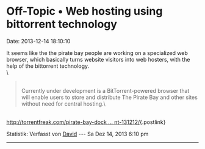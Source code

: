 Off-Topic • Web hosting using bittorrent technology
===================================================

Date: 2013-12-14 18:10:10

It seems like the the pirate bay people are working on a specialized web
browser, which basically turns website visitors into web hosters, with
the help of the bittorrent technology.\
\

> <div>
>
> \
> Currently under development is a BitTorrent-powered browser that will
> enable users to store and distribute The Pirate Bay and other sites
> without need for central hosting.\
>
> </div>

\
[http://torrentfreak.com/pirate-bay-dock \...
nt-131212/](http://torrentfreak.com/pirate-bay-docks-in-peru-new-system-will-make-domains-irrelevant-131212/){.postlink}

Statistik: Verfasst von
[David](http://forum.yacy-websuche.de/memberlist.php?mode=viewprofile&u=8887)
--- Sa Dez 14, 2013 6:10 pm

------------------------------------------------------------------------
